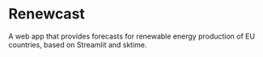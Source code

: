 # Renewcast
A web app that provides forecasts for renewable energy production of EU countries, based on Streamlit and sktime.

